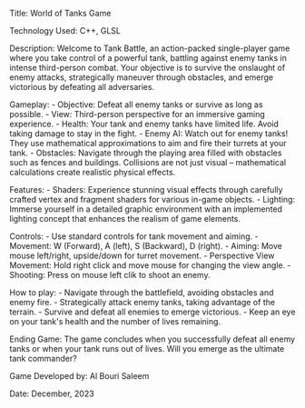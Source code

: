 Title:
	World of Tanks Game

Technology Used:
	C++, GLSL

Description:
	Welcome to Tank Battle, an action-packed single-player game where you take control of a powerful tank, battling against enemy tanks in intense third-person combat. Your objective is to survive the onslaught of enemy attacks, strategically maneuver through obstacles, and emerge victorious by defeating all adversaries.

Gameplay:
	- Objective: Defeat all enemy tanks or survive as long as possible.
	- View: Third-person perspective for an immersive gaming experience.
	- Health: Your tank and enemy tanks have limited life. Avoid taking damage to stay in the fight.
	- Enemy AI: Watch out for enemy tanks! They use mathematical approximations to aim and fire their turrets at your tank.
	- Obstacles: Navigate through the playing area filled with obstacles such as fences and buildings. Collisions are not just visual – mathematical calculations create realistic physical effects.

Features:
	- Shaders: Experience stunning visual effects through carefully crafted vertex and fragment shaders for various in-game objects.
	- Lighting: Immerse yourself in a detailed graphic environment with an implemented lighting concept that enhances the realism of game elements.

Controls:
	- Use standard controls for tank movement and aiming.
	- Movement: W (Forward), A (left), S (Backward), D (right).
	- Aiming: Move mouse left/right, upside/down for turret movement.
	- Perspective View Movement: Hold right click and move mouse for changing the view angle.
	- Shooting: Press on mouse left clik to shoot an enemy.

How to play:
	- Navigate through the battlefield, avoiding obstacles and enemy fire.
	- Strategically attack enemy tanks, taking advantage of the terrain.
	- Survive and defeat all enemies to emerge victorious.
	- Keep an eye on your tank's health and the number of lives remaining.

Ending Game:
	The game concludes when you successfully defeat all enemy tanks or when your tank runs out of lives. Will you emerge as the ultimate tank commander?

Game Developed by:
	Al Bouri Saleem

Date:
	December, 2023
